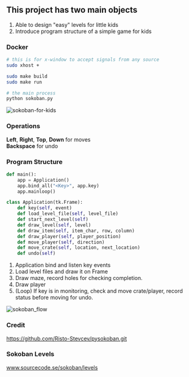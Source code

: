 ## This project has two main objects
1. Able to design "easy" levels for little kids
2. Introduce program structure of a simple game for kids

### Docker                                                                      
```bash                                                                         
# this is for x-window to accept signals from any source
sudo xhost +                                                                    

sudo make build                                                                 
sudo make run                                                                   

# the main process                                                                                
python sokoban.py                                                               
```                                                                             

![sokoban-for-kids](https://user-images.githubusercontent.com/6903521/31806823-0fbf36e6-b59d-11e7-91a8-c4a362f1256a.png)
                                                                                
### Operations                                                                  
**Left**, **Right**, **Top**, **Down** for moves                                                
**Backspace** for undo                                                              
                                                                                
### Program Structure                                                           
```Python                                                                       
def main():                                                                     
    app = Application()                                                         
    app.bind_all("<Key>", app.key)                                              
    app.mainloop()                                                              

class Application(tk.Frame):                                                                           
    def key(self, event)
    def load_level_file(self, level_file)
    def start_next_level(self)
    def draw_level(self, level)
    def draw_item(self, item_char, row, column)
    def draw_player(self, player_position)
    def move_player(self, direction)
    def move_crate(self, location, next_location)
    def undo(self)
```                                                                             
1. Application bind and listen key events
2. Load level files and draw it on Frame
3. Draw maze, record holes for checking completion.
4. Draw player
5. (Loop) If key is in monitoring, check and move crate/player, record status before moving for undo.
                                                                                
![sokoban_flow](https://user-images.githubusercontent.com/6903521/32718490-3de0e8c2-c898-11e7-94d5-13c18db3e086.png)
                                                                                
### Credit
https://github.com/Risto-Stevcev/pysokoban.git                                  
                                                                                
### Sokoban Levels                                                              
www.sourcecode.se/sokoban/levels                                                

